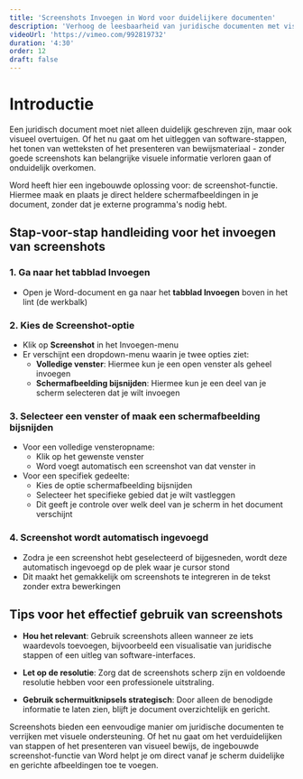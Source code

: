 ```yaml
---
title: 'Screenshots Invoegen in Word voor duidelijkere documenten'
description: 'Verhoog de leesbaarheid van juridische documenten met visuele ondersteuning'
videoUrl: 'https://vimeo.com/992819732'
duration: '4:30'
order: 12
draft: false
---
```


# Introductie

Een juridisch document moet niet alleen duidelijk geschreven zijn, maar ook visueel overtuigen. Of het nu gaat om het uitleggen van software-stappen, het tonen van wetteksten of het presenteren van bewijsmateriaal - zonder goede screenshots kan belangrijke visuele informatie verloren gaan of onduidelijk overkomen.

Word heeft hier een ingebouwde oplossing voor: de screenshot-functie. Hiermee maak en plaats je direct heldere schermafbeeldingen in je document, zonder dat je externe programma's nodig hebt.

## Stap-voor-stap handleiding voor het invoegen van screenshots

### 1. Ga naar het tabblad Invoegen
- Open je Word-document en ga naar het **tabblad Invoegen** boven in het lint (de werkbalk)

### 2. Kies de Screenshot-optie
- Klik op **Screenshot** in het Invoegen-menu
- Er verschijnt een dropdown-menu waarin je twee opties ziet:
  - **Volledige venster**: Hiermee kun je een open venster als geheel invoegen
  - **Schermafbeelding bijsnijden**: Hiermee kun je een deel van je scherm selecteren dat je wilt invoegen

### 3. Selecteer een venster of maak een schermafbeelding bijsnijden
- Voor een volledige vensteropname:
  - Klik op het gewenste venster
  - Word voegt automatisch een screenshot van dat venster in
- Voor een specifiek gedeelte:
  - Kies de optie schermafbeelding bijsnijden
  - Selecteer het specifieke gebied dat je wilt vastleggen
  - Dit geeft je controle over welk deel van je scherm in het document verschijnt

### 4. Screenshot wordt automatisch ingevoegd
- Zodra je een screenshot hebt geselecteerd of bijgesneden, wordt deze automatisch ingevoegd op de plek waar je cursor stond
- Dit maakt het gemakkelijk om screenshots te integreren in de tekst zonder extra bewerkingen

## Tips voor het effectief gebruik van screenshots

- **Hou het relevant**: Gebruik screenshots alleen wanneer ze iets waardevols toevoegen, bijvoorbeeld een visualisatie van juridische stappen of een uitleg van software-interfaces.

- **Let op de resolutie**: Zorg dat de screenshots scherp zijn en voldoende resolutie hebben voor een professionele uitstraling.

- **Gebruik schermuitknipsels strategisch**: Door alleen de benodigde informatie te laten zien, blijft je document overzichtelijk en gericht.

Screenshots bieden een eenvoudige manier om juridische documenten te verrijken met visuele ondersteuning. Of het nu gaat om het verduidelijken van stappen of het presenteren van visueel bewijs, de ingebouwde screenshot-functie van Word helpt je om direct vanaf je scherm duidelijke en gerichte afbeeldingen toe te voegen.